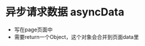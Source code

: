 <!--
 * @Description: asyncData
 * @Author: zhaoyp
 * @Date: 2020-12-28 15:10:50
 * @LastEditTime: 2020-12-28 15:15:45
 * @LastEditors:  
-->

# 异步请求数据 asyncData
* 写在page页面中
* 需要return一个Object，这个对象会合并到页面data里
